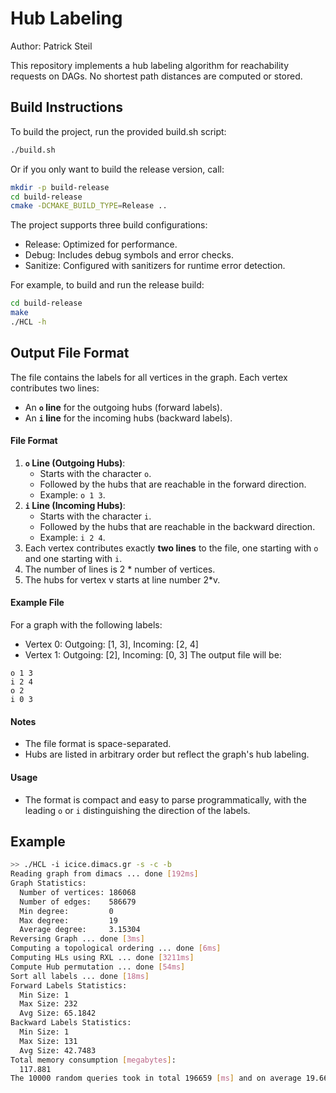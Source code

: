# Hub Labeling
Author: Patrick Steil

This repository implements a hub labeling algorithm for reachability requests on DAGs. No shortest path distances are computed or stored.

## Build Instructions
To build the project, run the provided build.sh script:

```bash
./build.sh
```

Or if you only want to build the release version, call:

```bash
mkdir -p build-release 
cd build-release
cmake -DCMAKE_BUILD_TYPE=Release ..
```

The project supports three build configurations:

- Release: Optimized for performance.
- Debug: Includes debug symbols and error checks.
- Sanitize: Configured with sanitizers for runtime error detection.

For example, to build and run the release build:
```bash
cd build-release
make
./HCL -h
```

## Output File Format
The file contains the labels for all vertices in the graph. Each vertex contributes two lines:
-   An **`o` line** for the outgoing hubs (forward labels).
-   An **`i` line** for the incoming hubs (backward labels).

#### File Format
1.  **`o` Line (Outgoing Hubs)**:
    -   Starts with the character `o`.
    -   Followed by the hubs that are reachable in the forward direction.
    -   Example: `o 1 3`.
2.  **`i` Line (Incoming Hubs)**:
    -   Starts with the character `i`.
    -   Followed by the hubs that are reachable in the backward direction.
    -   Example: `i 2 4`.
3.  Each vertex contributes exactly **two lines** to the file, one starting with `o` and one starting with `i`.
4. The number of lines is 2 * number of vertices.
5. The hubs for vertex v starts at line number 2*v. 

#### Example File
For a graph with the following labels:
-   Vertex 0: Outgoing: [1, 3], Incoming: [2, 4]
-   Vertex 1: Outgoing: [2], Incoming: [0, 3]
The output file will be:
```
o 1 3
i 2 4
o 2
i 0 3
```

#### **Notes**
-   The file format is space-separated.
-   Hubs are listed in arbitrary order but reflect the graph's hub labeling.

#### **Usage**
-   The format is compact and easy to parse programmatically, with the leading `o` or `i` distinguishing the direction of the labels.

## Example

```bash
>> ./HCL -i icice.dimacs.gr -s -c -b
Reading graph from dimacs ... done [192ms]
Graph Statistics:
  Number of vertices: 186068
  Number of edges:    586679
  Min degree:         0
  Max degree:         19
  Average degree:     3.15304
Reversing Graph ... done [3ms]
Computing a topological ordering ... done [6ms]
Computing HLs using RXL ... done [3211ms]
Compute Hub permutation ... done [54ms]
Sort all labels ... done [18ms]
Forward Labels Statistics:
  Min Size: 1
  Max Size: 232
  Avg Size: 65.1842
Backward Labels Statistics:
  Min Size: 1
  Max Size: 131
  Avg Size: 42.7483
Total memory consumption [megabytes]:
  117.881
The 10000 random queries took in total 196659 [ms] and on average 19.6659 [ns]!
```
